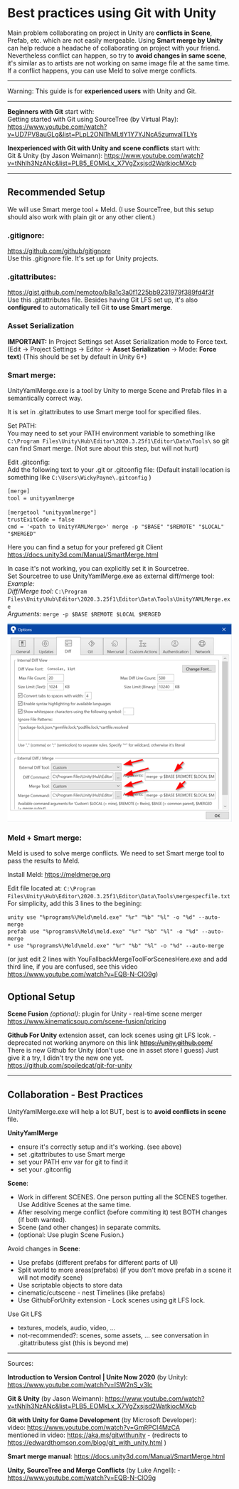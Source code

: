# Best practices using Git with Unity

Main problem collaborating on project in Unity are **conflicts in Scene**, Prefab, etc. which are not easily mergeable. Using **Smart merge by Unity** can help reduce a headache of collaborating on project with your friend. Nevertheless conflict can happen, so try to **avoid changes in same scene**, it's similar as to artists are not working on same image file at the same time. If a conflict happens, you can use Meld to solve merge conflicts.

------


Warning: This guide is for **experienced users** with Unity and Git.

------

**Beginners with Git** start with:  
Getting started with Git using SourceTree (by Virtual Play): https://www.youtube.com/watch?v=UD7PV8auGLg&list=PLpL2ONl1hMLtlY1Y7YJNcA5zumvaITLYs

**Inexperienced with Git with Unity and scene conflicts** start with:  
Git & Unity (by Jason Weimann): https://www.youtube.com/watch?v=tNhIh3NzANc&list=PLB5_EOMkLx_X7VgZxsjsd2WatkjocMXcb

------

## Recommended Setup

We will use Smart merge tool + Meld. (I use SourceTree, but this setup should also work with plain git or any other client.)

### .gitignore:  
https://github.com/github/gitignore  
Use this .gitignore file. It's set up for Unity projects.

### .gitattributes:  
https://gist.github.com/nemotoo/b8a1c3a0f1225bb9231979f389fd4f3f  
Use this .gitattributes file. Besides having Git LFS set up, it's also **configured** to automatically tell Git **to use Smart merge**. 

### Asset Serialization
**IMPORTANT:** In Project Settings set Asset Serialization mode to Force text. (Edit -> Project Settings -> Editor -> **Asset Serialization** -> Mode: **Force text**) (This should be set by default in Unity 6+)

### ****Smart merge:****  
UnityYamlMerge.exe is a tool by Unity to merge Scene and Prefab files in a semantically correct way.  

It is set in .gitattributes to use Smart merge tool for specified files.

Set PATH:  
You may need to set your PATH environment variable to something like `C:\Program Files\Unity\Hub\Editor\2020.3.25f1\Editor\Data\Tools\` so git can find Smart merge. (Not sure about this step, but will not hurt)

Edit .gitconfig:  
Add the following text to your .git or .gitconfig file: (Default install location is something like `C:\Users\WickyPayne\.gitconfig` )
```plaintext
[merge]
tool = unityyamlmerge

[mergetool "unityyamlmerge"]
trustExitCode = false
cmd = '<path to UnityYAMLMerge>' merge -p "$BASE" "$REMOTE" "$LOCAL" "$MERGED"
```

Here you can find a setup for your prefered git Client https://docs.unity3d.com/Manual/SmartMerge.html

In case it's not working, you can explicitly set it in Sourcetree.  
Set Sourcetree to use UnityYamlMerge.exe as external diff/merge tool:  
*Example:*  
*Diff/Merge tool:* `C:\Program Files\Unity\Hub\Editor\2020.3.25f1\Editor\Data\Tools\UnityYAMLMerge.exe`  
*Arguments:* `merge -p $BASE $REMOTE $LOCAL $MERGED`


![Sourcetree Unity setup](https://raw.githubusercontent.com/WickyPayne/Unity-Git-Guide/main/SourcetreeSetup.png)

### Meld + Smart merge: 
Meld is used to solve merge conflicts. We need to set Smart merge tool to pass the results to Meld. 

Install Meld: https://meldmerge.org  

Edit file located at: `C:\Program Files\Unity\Hub\Editor\2020.3.25f1\Editor\Data\Tools\mergespecfile.txt`  
For simplicity, add this 3 lines to the begining: 
```plaintext
unity use "%programs%\Meld\meld.exe" "%r" "%b" "%l" -o "%d" --auto-merge
prefab use "%programs%\Meld\meld.exe" "%r" "%b" "%l" -o "%d" --auto-merge
* use "%programs%\Meld\meld.exe" "%r" "%b" "%l" -o "%d" --auto-merge  
```
(or just edit 2 lines with YouFallbackMergeToolForScenesHere.exe and add third line, if you are confused, see this video https://www.youtube.com/watch?v=EQB-N-ClO9g)  



## Optional Setup
**Scene Fusion** *(optional)*: plugin for Unity - real-time scene merger https://www.kinematicsoup.com/scene-fusion/pricing  

**Github For Unity** extension asset, can lock scenes using git LFS lcok. - deprecated not working anymore on this link ~~https://unity.github.com/~~  
There is new Github for Unity (don't use one in asset store I guess) Just give it a try, I didn't try the new one yet.   
https://github.com/spoiledcat/git-for-unity  


------

## Collaboration - Best Practices

UnityYamlMerge.exe will help a lot BUT, best is to **avoid conflicts in scene** file.

**UnityYamlMerge**  
- ensure it's correctly setup and it's working. (see above)
- set .gitattributes to use Smart merge
- set your PATH env var for git to find it  
- set your .gitconfig

**Scene**:

- Work in different SCENES. One person putting all the SCENES together. Use Additive Scenes at the same time.
- After resolving merge conflict (before commiting it) test BOTH changes (if both wanted).
- Scene (and other changes) in separate commits.
- (optional: Use plugin Scene Fusion.)

Avoid changes in **Scene**:
- Use prefabs (different prefabs for different parts of UI)
- Split world to more areas(prefabs) (if you don't move prefab in a scene it will not modify scene)
- Use scriptable objects to store data
- cinematic/cutscene - nest Timelines (like prefabs)
- Use GithubForUnity extension - Lock scenes using git LFS lock.

Use Git LFS
- textures, models, audio, video, ...  
- not-recommended?: scenes, some assets, ... see conversation in .gitattributess gist (this is beyond me)

------

Sources:

**Introduction to Version Control | Unite Now 2020** (by Unity): https://www.youtube.com/watch?v=ISW2nS_v3Ic

**Git & Unity** (by Jason Weimann): https://www.youtube.com/watch?v=tNhIh3NzANc&list=PLB5_EOMkLx_X7VgZxsjsd2WatkjocMXcb

**Git with Unity for Game Development** (by Microsoft Developer):  
video: https://www.youtube.com/watch?v=GmRPCl4MzCA  
mentioned in video: https://aka.ms/gitwithunity - (redirects to https://edwardthomson.com/blog/git_with_unity.html )

**Smart merge manual**: https://docs.unity3d.com/Manual/SmartMerge.html  

**Unity, SourceTree and Merge Conflicts** (by Luke Angell): - https://www.youtube.com/watch?v=EQB-N-ClO9g
